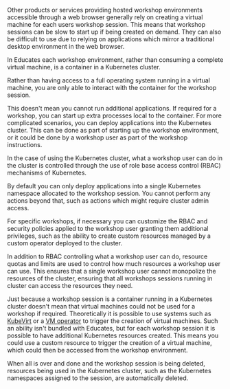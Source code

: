Other products or services providing hosted workshop environments accessible through a web browser generally rely on creating a virtual machine for each users workshop session. This means that workshop sessions can be slow to start up if being created on demand. They can also be difficult to use due to relying on applications which mirror a traditional desktop environment in the web browser.

In Educates each workshop environment, rather than consuming a complete virtual machine, is a container in a Kubernetes cluster.

Rather than having access to a full operating system running in a virtual machine, you are only able to interact with the container for the workshop session.

This doesn't mean you cannot run additional applications. If required for a workshop, you can start up extra processes local to the container. For more complicated scenarios, you can deploy applications into the Kubernetes cluster. This can be done as part of starting up the workshop environment, or it could be done by a workshop user as part of the workshop instructions.

In the case of using the Kubernetes cluster, what a workshop user can do in the cluster is controlled through the use of role base access control (RBAC) mechanisms of Kubernetes.

By default you can only deploy applications into a single Kubernetes namespace allocated to the workshop session. You cannot perform any actions beyond that, such as actions which might require cluster admin access.

For specific workshops, if necessary you can customize the RBAC and security policies applied to the workshop user granting them additional privileges, such as the ability to create custom resources managed by a custom operator deployed to the cluster.

In addition to RBAC controlling what a workshop user can do, resource quotas and limits are used to control how much resources a workshop user can use. This ensures that a single workshop user cannot monopolize the resources of the cluster, ensuring that all workshops sessions running in cluster can access the resources they need.

Just because a workshop session is a container running in a Kubernetes cluster doesn't mean that virtual machines could not be used for a workshop if required. Theoretically it is possible to use systems such as [KubeVirt](https://kubevirt.io/) or a [VM operator](https://github.com/vmware-tanzu/vm-operator) to trigger the creation of virtual machines. Such an ability isn't bundled with Educates, but for each workshop session it is possible to have additional Kubernetes resources created. This means you could use a custom resource to trigger the creation of a virtual machine, which could then be accessed from the workshop environment.

When all is over and done and the workshop session is being deleted, resources being used in the Kubernetes cluster, such as the Kubernetes namespaces assigned to the session, are automatically deleted.
